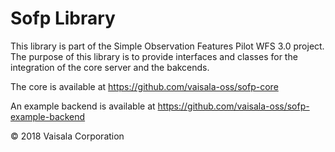 # Sofp Library

This library is part of the Simple Observation Features Pilot WFS 3.0 project. The purpose of this library is to provide interfaces and classes for the integration of the core server and the bakcends.

The core is available at https://github.com/vaisala-oss/sofp-core

An example backend is available at https://github.com/vaisala-oss/sofp-example-backend

© 2018 Vaisala Corporation